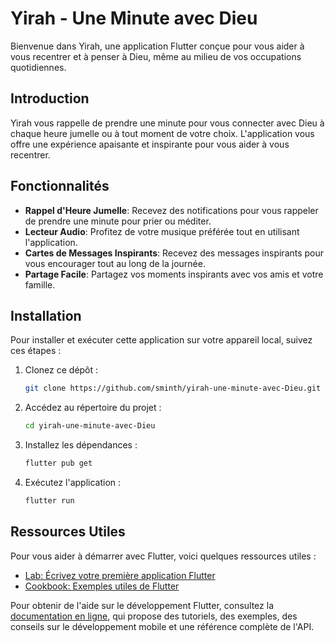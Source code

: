 # Yirah - Une Minute avec Dieu

Bienvenue dans Yirah, une application Flutter conçue pour vous aider à vous recentrer et à penser à Dieu, même au milieu de vos occupations quotidiennes.

## Introduction

Yirah vous rappelle de prendre une minute pour vous connecter avec Dieu à chaque heure jumelle ou à tout moment de votre choix. L'application vous offre une expérience apaisante et inspirante pour vous aider à vous recentrer.

## Fonctionnalités

- **Rappel d'Heure Jumelle**: Recevez des notifications pour vous rappeler de prendre une minute pour prier ou méditer.
- **Lecteur Audio**: Profitez de votre musique préférée tout en utilisant l'application.
- **Cartes de Messages Inspirants**: Recevez des messages inspirants pour vous encourager tout au long de la journée.
- **Partage Facile**: Partagez vos moments inspirants avec vos amis et votre famille.

## Installation

Pour installer et exécuter cette application sur votre appareil local, suivez ces étapes :

1. Clonez ce dépôt : 
   ```bash
   git clone https://github.com/sminth/yirah-une-minute-avec-Dieu.git
   ```
2. Accédez au répertoire du projet :
   ```bash
   cd yirah-une-minute-avec-Dieu
   ```
3. Installez les dépendances :
   ```bash
   flutter pub get
   ```
4. Exécutez l'application :
   ```bash
   flutter run
   ```

## Ressources Utiles

Pour vous aider à démarrer avec Flutter, voici quelques ressources utiles :

- [Lab: Écrivez votre première application Flutter](https://docs.flutter.dev/get-started/codelab)
- [Cookbook: Exemples utiles de Flutter](https://docs.flutter.dev/cookbook)

Pour obtenir de l'aide sur le développement Flutter, consultez la [documentation en ligne](https://docs.flutter.dev/), qui propose des tutoriels, des exemples, des conseils sur le développement mobile et une référence complète de l'API.
